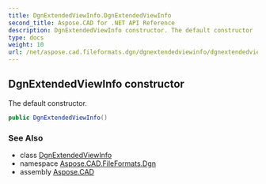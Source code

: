 ```yaml
---
title: DgnExtendedViewInfo.DgnExtendedViewInfo
second_title: Aspose.CAD for .NET API Reference
description: DgnExtendedViewInfo constructor. The default constructor
type: docs
weight: 10
url: /net/aspose.cad.fileformats.dgn/dgnextendedviewinfo/dgnextendedviewinfo/
---
```

## DgnExtendedViewInfo constructor

The default constructor.

```csharp
public DgnExtendedViewInfo()
```

### See Also

* class [DgnExtendedViewInfo](../)
* namespace [Aspose.CAD.FileFormats.Dgn](../../dgnextendedviewinfo/)
* assembly [Aspose.CAD](../../../)


